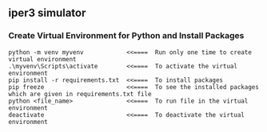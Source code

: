 ## iper3 simulator

### Create Virtual Environment for Python and Install Packages

    python -m venv myvenv            <<====  Run only one time to create virtual environment
    .\myvenv\Scripts\activate        <<====  To activate the virtual environment
    pip install -r requirements.txt  <<====  To install packages
    pip freeze                       <<====  To see the installed packages which are given in requirements.txt file
    python <file_name>               <<====  To run file in the virtual environment
    deactivate                       <<====  To deactivate the virtual environment
